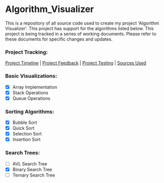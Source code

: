 # Algorithm_Visualizer
This is a repository of all source code used to create my project 'Algorithm Visualizer'. This
project has support for the algorithms listed below. This project is being tracked in a series of
working documents. Please refer to these documents for specific changes and updates. 

### Project Tracking: 
[Project Timeline](https://docs.google.com/document/d/1YU4bsU25orgrZcb1kT8vsSAeYrlONYVvEAahWzncRSI/edit?usp=sharing) | 
[Project Feedback](https://docs.google.com/document/d/16DqJIMeGqcgGPAzBhIxQ3KS9qsWtEkgXmQ_ym8Q4vTY/edit?usp=sharing) | 
[Project Testing](https://docs.google.com/spreadsheets/d/1aMbwUQukH8U5Bpk_tZq9I2FbaTMKaMvjEr8tiknJScc/edit?usp=sharing) | 
[Sources Used](https://docs.google.com/document/d/1erLQihzMh_8nNiP3l2nE-_tibGlopATtB4sNjnO9VPs/edit?usp=sharing)

### Basic Visualizations:
- [x] Array Implementation
- [x] Stack Operations
- [x] Queue Operations

### Sorting Algorithms:
- [x] Bubble Sort
- [x] Quick Sort
- [x] Selection Sort
- [x] Insertion Sort

### Search Trees: 
- [ ] AVL Search Tree
- [x] Binary Search Tree
- [ ] Ternary Search Tree
